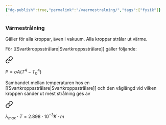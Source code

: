 ```yaml
---
{"dg-publish":true,"permalink":"/vaermestralning/","tags":["fysik"]}
---
```


### Värmestrålning

Gäller för alla kroppar, även i vakuum. Alla kroppar strålar ut värme.

För [[Svartkroppsstrålare\|Svartkroppsstrålare]] gäller följande:


<div class="transclusion internal-embed is-loaded"><a class="markdown-embed-link" href="/stefan-boltzmanns-lag/" aria-label="Open link"><svg xmlns="http://www.w3.org/2000/svg" width="24" height="24" viewBox="0 0 24 24" fill="none" stroke="currentColor" stroke-width="2" stroke-linecap="round" stroke-linejoin="round" class="svg-icon lucide-link"><path d="M10 13a5 5 0 0 0 7.54.54l3-3a5 5 0 0 0-7.07-7.07l-1.72 1.71"></path><path d="M14 11a5 5 0 0 0-7.54-.54l-3 3a5 5 0 0 0 7.07 7.07l1.71-1.71"></path></svg></a><div class="markdown-embed">




$P = \sigma A(T^4-T_0^4)$


</div></div>


Sambandet mellan temperaturen hos en [[Svartkroppsstrålare\|Svartkroppsstrålare]] och den våglängd vid vilken kroppen sänder ut mest strålning ges av


<div class="transclusion internal-embed is-loaded"><a class="markdown-embed-link" href="/wiens-foerskjutningslag/" aria-label="Open link"><svg xmlns="http://www.w3.org/2000/svg" width="24" height="24" viewBox="0 0 24 24" fill="none" stroke="currentColor" stroke-width="2" stroke-linecap="round" stroke-linejoin="round" class="svg-icon lucide-link"><path d="M10 13a5 5 0 0 0 7.54.54l3-3a5 5 0 0 0-7.07-7.07l-1.72 1.71"></path><path d="M14 11a5 5 0 0 0-7.54-.54l-3 3a5 5 0 0 0 7.07 7.07l1.71-1.71"></path></svg></a><div class="markdown-embed">




$\lambda_{max}\cdot T =2.898⋅10^{-3}K⋅m$

</div></div>
